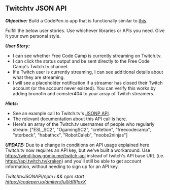 ## Twitchtv JSON API
    
**_Objective:_** Build a CodePen.io app that is functionally similar to [this](https://codepen.io/FreeCodeCamp/full/Myvqmo).
  
Fulfill the below user stories. Use whichever libraries or APIs you need. Give it your own personal style.
  
**_User Story:_**
- I can see whether Free Code Camp is currently streaming on Twitch.tv.<br>
- I can click the status output and be sent directly to the Free Code Camp's Twitch.tv channel.<br>
- If a Twitch user is currently streaming, I can see additional details about what they are streaming.<br>
- I will see a placeholder notification if a streamer has closed their Twitch account (or the account never existed). You can verify this works by adding brunofin and comster404 to your array of Twitch streamers.<br>
  
**_Hints:_**
- See an example call to Twitch.tv's [JSONP API](http://forum.freecodecamp.com/t/use-the-twitchtv-json-api/19541).
- The relevant documentation about this API call is [here](https://dev.twitch.tv/docs/v5/reference/streams/#get-stream-by-user).
- Here's an array of the Twitch.tv usernames of people who regularly stream: ["ESL_SC2", "OgamingSC2", "cretetion", "freecodecamp", "storbeck", "habathcx", "RobotCaleb", "noobs2ninjas"]
  
_**UPDATE:**_
Due to a change in conditions on API usage explained here Twitch.tv now requires an API key, but we've built a workaround. Use https://wind-bow.gomix.me/twitch-api instead of twitch's API base URL (i.e. https://api.twitch.tv/kraken) and you'll still be able to get account information, without needing to sign up for an API key.
    
<i>TwitchtvJSONAPI/npm i && npm start</i><br>
<i>https://codepen.io/dmiten/full/dRPaxX</i>